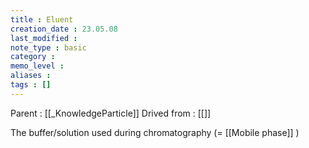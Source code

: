 ```yaml
---
title : Eluent
creation_date : 23.05.08
last_modified :
note_type : basic
category :
memo_level :
aliases : 
tags : []
---
```


Parent : [[_KnowledgeParticle]]
Drived from : [[]]

The buffer/solution used during chromatography (= [[Mobile phase]] )